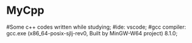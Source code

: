 # MyCpp
#Some c++ codes written while studying;
#ide: vscode;
#gcc compiler: gcc.exe (x86_64-posix-sjlj-rev0, Built by MinGW-W64 project) 8.1.0;
